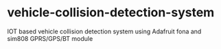 # vehicle-collision-detection-system
IOT based vehicle collision detection system using Adafruit fona and sim808 GPRS/GPS/BT module
